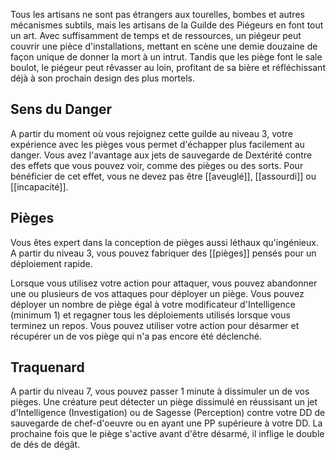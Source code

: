 Tous les artisans ne sont pas étrangers aux tourelles, bombes et autres mécanismes subtils, mais les artisans de la Guilde des Piégeurs en font tout un art. Avec suffisamment de temps et de ressources, un piégeur peut couvrir une pièce d'installations, mettant en scène une demie douzaine de façon unique de donner la mort à un intrut. Tandis que les piège font le sale boulot, le piégeur peut rêvasser au loin, profitant de sa bière et réfléchissant déjà à son prochain design des plus mortels.

## Sens du Danger

A partir du moment où vous rejoignez cette guilde au niveau 3, votre expérience avec les pièges vous permet d'échapper plus facilement au danger. Vous avez l'avantage aux jets de sauvegarde de Dextérité contre des effets que vous pouvez voir, comme des pièges ou des sorts. Pour bénéficier de cet effet, vous ne devez pas être [[aveuglé]], [[assourdi]] ou [[incapacité]].

## Pièges

Vous êtes expert dans la conception de pièges aussi léthaux qu'ingénieux. A partir du niveau 3, vous pouvez fabriquer des [[pièges]] pensés pour un déploiement rapide.

Lorsque vous utilisez votre action pour attaquer, vous pouvez abandonner une ou plusieurs de vos attaques pour déployer un piège. Vous pouvez déployer un nombre de piège égal à votre modificateur d'Intelligence (minimum 1) et regagner tous les déploiements utilisés lorsque vous terminez un repos. Vous pouvez utiliser votre action pour désarmer et récupérer un de vos piège qui n'a pas encore été déclenché.

## Traquenard

A partir du niveau 7, vous pouvez passer 1 minute à dissimuler un de vos pièges. Une créature peut détecter un piège dissimulé en réussisant un jet d'Intelligence (Investigation) ou de Sagesse (Perception) contre votre DD de sauvegarde de chef-d'oeuvre ou en ayant une PP supérieure à votre DD. La prochaine fois que le piège s'active avant d'être désarmé, il inflige le double de dés de dégât. 